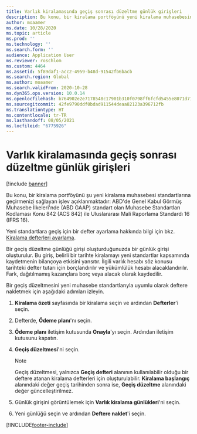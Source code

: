 ```yaml
---
title: Varlık kiralamasında geçiş sonrası düzeltme günlük girişleri
description: Bu konu, bir kiralama portföyünü yeni kiralama muhasebesini standartlarına, Muhasabe Standartları Kodlaması Konu 842 (ASC 842) ve Uluslararası Mali Raporlama Standardı 16 (IFRS 16) geçirmenizi sağlayan işlevi açıklamaktadır.
author: moaamer
ms.date: 10/28/2020
ms.topic: article
ms.prod: ''
ms.technology: ''
ms.search.form: ''
audience: Application User
ms.reviewer: roschlom
ms.custom: 4464
ms.assetid: 5f89daf1-acc2-4959-b48d-91542fb6bacb
ms.search.region: Global
ms.author: moaamer
ms.search.validFrom: 2020-10-28
ms.dyn365.ops.version: 10.0.14
ms.openlocfilehash: b764902e2e7178548c17901b310f0798ff6fcfd5455e8071d716e165409a6f9f
ms.sourcegitcommit: 42fe9790ddf0bdad911544deaa82123a396712fb
ms.translationtype: HT
ms.contentlocale: tr-TR
ms.lasthandoff: 08/05/2021
ms.locfileid: "6775926"
---
```

# <a name="post-transition-adjustment-journal-entries-in-asset-leasing"></a>Varlık kiralamasında geçiş sonrası düzeltme günlük girişleri

[!include [banner](../includes/banner.md)]

Bu konu, bir kiralama portföyünü şu yeni kiralama muhasebesi standartlarına geçirmenizi sağlayan işlev açıklanmaktadır: ABD'de Genel Kabul Görmüş Muhasebe İlkeleri'nde (ABD GAAP) standart olan Muhasebe Standartları Kodlaması Konu 842 (ACS 842) ile Uluslararası Mali Raporlama Standardı 16 (IFRS 16).

Yeni standartlara geçiş için bir defter ayarlama hakkında bilgi için bkz. [Kiralama defterleri ayarlama](set-up-lease-books.md).

Bir geçiş düzeltme günlüğü girişi oluşturduğunuzda bir günlük girişi oluşturulur. Bu giriş, belirli bir tarihte kiralamayı yeni standartlar kapsamında kaydetmenin bilançoya etkisini yansıtır. İlgili varlık hesabı söz konusu tarihteki defter tutarı için borçlandırılır ve yükümlülük hesabı alacaklandırılır. Fark, dağıtılmamış kazançlara borç veya alacak olarak kaydedilir.

Bir geçiş düzeltmesini yeni muhasebe standartlarıyla uyumlu olarak deftere nakletmek için aşağıdaki adımları izleyin.

1. **Kiralama özeti** sayfasında bir kiralama seçin ve ardından **Defterler**'i seçin.
2. Defterde, **Ödeme planı**'nı seçin.
3. **Ödeme planı** iletişim kutusunda **Onayla**'yı seçin. Ardından iletişim kutusunu kapatın.
4. **Geçiş düzeltmesi**'ni seçin.

    > [!NOTE]
    > Geçiş düzeltmesi, yalnızca **Geçiş defteri** alanının kullanılabilir olduğu bir deftere atanan kiralama defterleri için oluşturulabilir. **Kiralama başlangıç** alanındaki değer geçiş tarihinden sonra ise, **Geçiş düzeltme** alanındaki değer güncelleştirilmez.

5. Günlük girişini görüntülemek için **Varlık kiralama günlükleri**'ni seçin.
6. Yeni günlüğü seçin ve ardından **Deftere naklet**'i seçin.


[!INCLUDE[footer-include](../../includes/footer-banner.md)]